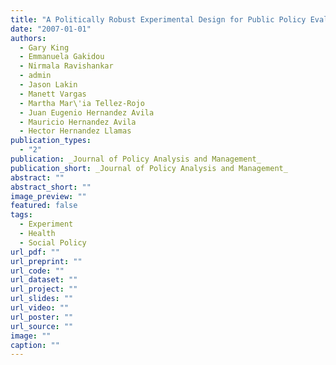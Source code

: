 ```yaml
---
title: "A Politically Robust Experimental Design for Public Policy Evaluation, with Application to the Mexican Universal Health Insurance Program"
date: "2007-01-01"
authors:
  - Gary King
  - Emmanuela Gakidou
  - Nirmala Ravishankar
  - admin
  - Jason Lakin
  - Manett Vargas
  - Martha Mar\'ia Tellez-Rojo
  - Juan Eugenio Hernandez Avila
  - Mauricio Hernandez Avila
  - Hector Hernandez Llamas
publication_types:
  - "2"
publication: _Journal of Policy Analysis and Management_
publication_short: _Journal of Policy Analysis and Management_
abstract: ""
abstract_short: ""
image_preview: ""
featured: false
tags:
  - Experiment
  - Health
  - Social Policy
url_pdf: ""
url_preprint: ""
url_code: ""
url_dataset: ""
url_project: ""
url_slides: ""
url_video: ""
url_poster: ""
url_source: ""
image: ""
caption: ""
---
```

